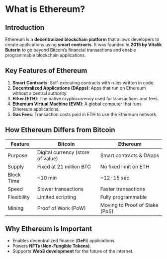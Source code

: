 # What is Ethereum?

## Introduction  
Ethereum is a **decentralized blockchain platform** that allows developers to create applications using **smart contracts**. It was founded in **2015 by Vitalik Buterin** to go beyond Bitcoin’s financial transactions and enable programmable blockchain applications.

## Key Features of Ethereum  
1. **Smart Contracts**: Self-executing contracts with rules written in code.  
2. **Decentralized Applications (DApps)**: Apps that run on Ethereum without a central authority.  
3. **Ether (ETH)**: The native cryptocurrency used for transactions and fees.  
4. **Ethereum Virtual Machine (EVM)**: A global computer that runs Ethereum applications.  
5. **Gas Fees**: Transaction costs paid in ETH to use the Ethereum network.  

## How Ethereum Differs from Bitcoin  
| Feature      | Bitcoin                          | Ethereum                        |
|-------------|---------------------------------|--------------------------------|
| Purpose     | Digital currency (store of value) | Smart contracts & DApps       |
| Supply      | Fixed at 21 million BTC          | No fixed limit on ETH         |
| Block Time | ~10 min | ~12-15 sec |
| Speed       | Slower transactions              | Faster transactions           |
| Flexibility | Limited scripting                | Fully programmable            |
| Mining | Proof of Work (PoW) | Moving to Proof of Stake (PoS) |

## Why Ethereum is Important  
- Enables decentralized finance (**DeFi**) applications.  
- Powers **NFTs (Non-Fungible Tokens)**.  
- Supports **Web3 development** for the future of the internet.  
